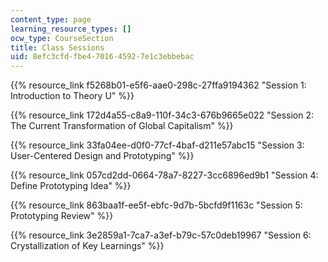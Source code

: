```yaml
---
content_type: page
learning_resource_types: []
ocw_type: CourseSection
title: Class Sessions
uid: 8efc3cfd-fbe4-7016-4592-7e1c3ebbebac
---
```


{{% resource_link f5268b01-e5f6-aae0-298c-27ffa9194362 "Session 1: Introduction to Theory U" %}}

{{% resource_link 172d4a55-c8a9-110f-34c3-676b9665e022 "Session 2: The Current Transformation of Global Capitalism" %}}

{{% resource_link 33fa04ee-d0f0-77cf-4baf-d211e57abc15 "Session 3: User-Centered Design and Prototyping" %}}

{{% resource_link 057cd2dd-0664-78a7-8227-3cc6896ed9b1 "Session 4: Define Prototyping Idea" %}}

{{% resource_link 863baa1f-ee5f-ebfc-9d7b-5bcfd9f1163c "Session 5: Prototyping Review" %}}

{{% resource_link 3e2859a1-7ca7-a3ef-b79c-57c0deb19967 "Session 6: Crystallization of Key Learnings" %}}